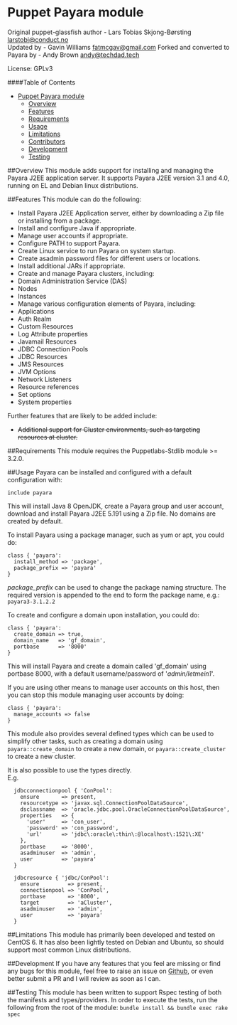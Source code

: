 # Puppet Payara module

Original puppet-glassfish author - Lars Tobias Skjong-Børsting <larstobi@conduct.no>  
Updated by - Gavin Williams <fatmcgav@gmail.com>
Forked and converted to Payara by - Andy Brown <andy@techdad.tech>

License: GPLv3

####Table of Contents
- [Puppet Payara module](#puppet-payara-module)
	- [Overview](#overview)
	- [Features](#features)
	- [Requirements](#requirements)
	- [Usage](#usage)
	- [Limitations](#limitations)
	- [Contributors](#contributors)
	- [Development](#development)
	- [Testing](#testing)

##Overview
This module adds support for installing and managing the Payara J2EE application server.
It supports Payara J2EE version 3.1 and 4.0, running on EL and Debian linux distributions.

##Features
This module can do the following:
 * Install Payara J2EE Application server, either by downloading a Zip file
 or installing from a package.
 * Install and configure Java if appropriate.
 * Manage user accounts if appropriate.
 * Configure PATH to support Payara.
 * Create Linux service to run Payara on system startup.
 * Create asadmin password files for different users or locations.
 * Install additional JARs if appropriate.
 * Create and manage Payara clusters, including:
  * Domain Administration Service (DAS)
  * Nodes
  * Instances
 * Manage various configuration elements of Payara, including:
  * Applications
  * Auth Realm
  * Custom Resources
  * Log Attribute properties
  * Javamail Resources
  * JDBC Connection Pools
  * JDBC Resources
  * JMS Resources
  * JVM Options
  * Network Listeners
  * Resource references
  * Set options
  * System properties

Further features that are likely to be added include:
 * ~~Additional support for Cluster environments, such as targeting resources at cluster.~~

##Requirements
This module requires the Puppetlabs-Stdlib module >= 3.2.0.

##Usage
Payara can be installed and configured with a default configuration with:  
```puppet
include payara
```
This will install Java 8 OpenJDK, create a Payara group and user account,
download and install Payara J2EE 5.191 using a Zip file. No domains are created by default.

To install Payara using a package manager, such as yum or apt, you could do:
```puppet
class { 'payara':
  install_method => 'package',
  package_prefix => 'payara'
}
```
_package_prefix_ can be used to change the package naming structure.
The required version is appended to the end to form the package name, e.g.: `payara3-3.1.2.2`

To create and configure a domain upon installation, you could do:
```puppet
class { 'payara':
  create_domain => true,
  domain_name   => 'gf_domain',
  portbase      => '8000'
}
```
This will install Payara and create a domain called 'gf_domain' using portbase 8000,
with a default username/password of '_admin/letmein1_'.

If you are using other means to manage user accounts on this host,
then you can stop this module managing user accounts by doing:
```puppet
class { 'payara':
  manage_accounts => false
}
```

This module also provides several defined types which can be used to simplify other tasks,
such as creating a domain using `payara::create_domain` to create a new domain,
or `payara::create_cluster` to create a new cluster.  

It is also possible to use the types directly.   
E.g.
```puppet
  jdbcconnectionpool { 'ConPool':
    ensure       => present,
    resourcetype => 'javax.sql.ConnectionPoolDataSource',
    dsclassname  => 'oracle.jdbc.pool.OracleConnectionPoolDataSource',
    properties   => {
      'user'     => 'con_user',
      'password' => 'con_password',
      'url'      => 'jdbc\:oracle\:thin\:@localhost\:1521\:XE'
    },
    portbase     => '8000',
    asadminuser  => 'admin',
    user         => 'payara'
  }

  jdbcresource { 'jdbc/ConPool':
    ensure         => present,
    connectionpool => 'ConPool',
    portbase       => '8000',
    target         => 'aCluster',
    asadminuser    => 'admin',
    user           => 'payara'
  }
```

##Limitations
This module has primarily been developed and tested on CentOS 6.
It has also been lightly tested on Debian and Ubuntu, so should support most common Linux distributions.

##Development
If you have any features that you feel are missing or find any bugs for this module,
feel free to raise an issue on [Github](https://github.com/andytechdad/puppet-payara/issues?state=open),
or even better submit a PR and I will review as soon as I can.

##Testing
This module has been written to support Rspec testing of both the manifests and types/providers.
In order to execute the tests, run the following from the root of the module:
 `bundle install && bundle exec rake spec`  
